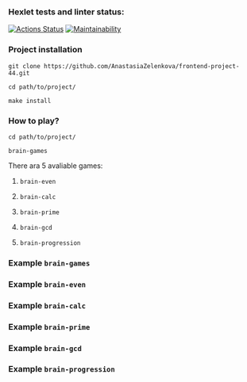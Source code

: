 ### Hexlet tests and linter status:
[![Actions Status](https://github.com/AnastasiaZelenkova/frontend-project-44/actions/workflows/hexlet-check.yml/badge.svg)](https://github.com/AnastasiaZelenkova/frontend-project-44/actions)
[![Maintainability](https://api.codeclimate.com/v1/badges/76724af3da35062c8301/maintainability)](https://codeclimate.com/github/AnastasiaZelenkova/frontend-project-44/maintainability)

###  Project installation

`git clone https://github.com/AnastasiaZelenkova/frontend-project-44.git`

`cd path/to/project/`

`make install`

### How to play?

`cd path/to/project/`

`brain-games`

There ara 5 avaliable games:

1. `brain-even`

2. `brain-calc`

3. `brain-prime`

4. `brain-gcd`

5. `brain-progression`

### Example `brain-games`



###  Example `brain-even`



###  Example `brain-calc`



###  Example `brain-prime`



###  Example `brain-gcd`



###  Example `brain-progression`
